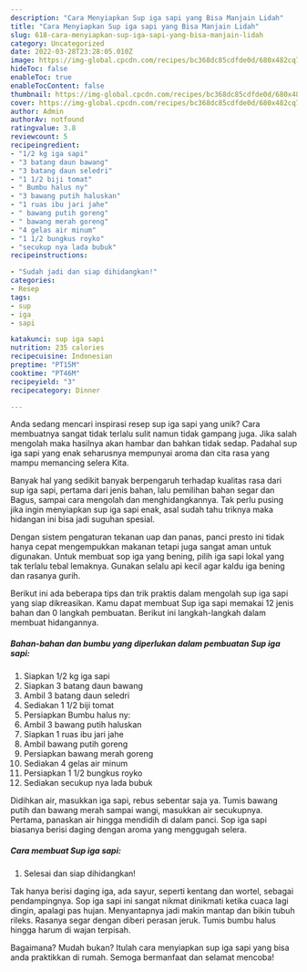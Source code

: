 ```yaml
---
description: "Cara Menyiapkan Sup iga sapi yang Bisa Manjain Lidah"
title: "Cara Menyiapkan Sup iga sapi yang Bisa Manjain Lidah"
slug: 618-cara-menyiapkan-sup-iga-sapi-yang-bisa-manjain-lidah
category: Uncategorized
date: 2022-03-28T23:28:05.010Z
image: https://img-global.cpcdn.com/recipes/bc368dc85cdfde0d/680x482cq70/sup-iga-sapi-foto-resep-utama.jpg
hideToc: false
enableToc: true
enableTocContent: false
thumbnail: https://img-global.cpcdn.com/recipes/bc368dc85cdfde0d/680x482cq70/sup-iga-sapi-foto-resep-utama.jpg
cover: https://img-global.cpcdn.com/recipes/bc368dc85cdfde0d/680x482cq70/sup-iga-sapi-foto-resep-utama.jpg
author: Admin
authorAv: notfound
ratingvalue: 3.8
reviewcount: 5
recipeingredient:
- "1/2 kg iga sapi"
- "3 batang daun bawang"
- "3 batang daun seledri"
- "1 1/2 biji tomat"
- " Bumbu halus ny"
- "3 bawang putih haluskan"
- "1 ruas ibu jari jahe"
- " bawang putih goreng"
- " bawang merah goreng"
- "4 gelas air minum"
- "1 1/2 bungkus royko"
- "secukup nya lada bubuk"
recipeinstructions:

- "Sudah jadi dan siap dihidangkan!"
categories:
- Resep
tags:
- sup
- iga
- sapi

katakunci: sup iga sapi 
nutrition: 235 calories
recipecuisine: Indonesian
preptime: "PT15M"
cooktime: "PT46M"
recipeyield: "3"
recipecategory: Dinner

---
```





Anda sedang mencari inspirasi resep sup iga sapi yang unik? Cara membuatnya sangat tidak terlalu sulit namun tidak gampang juga. Jika salah mengolah maka hasilnya akan hambar dan bahkan tidak sedap. Padahal sup iga sapi yang enak seharusnya mempunyai aroma dan cita rasa yang mampu memancing selera Kita.





Banyak hal yang sedikit banyak berpengaruh terhadap kualitas rasa dari sup iga sapi, pertama dari jenis bahan, lalu pemilihan bahan segar dan Bagus, sampai cara mengolah dan menghidangkannya. Tak perlu pusing jika ingin menyiapkan sup iga sapi enak,      asal sudah tahu triknya maka hidangan ini bisa jadi suguhan spesial.














Dengan sistem pengaturan tekanan uap dan panas, panci presto ini tidak hanya cepat mengempukkan makanan tetapi juga sangat aman untuk digunakan. Untuk membuat sop iga yang bening, pilih iga sapi lokal yang tak terlalu tebal lemaknya. Gunakan selalu api kecil agar kaldu iga bening dan rasanya gurih.






Berikut ini ada beberapa tips dan trik praktis dalam mengolah sup iga sapi yang siap dikreasikan. Kamu dapat membuat Sup iga sapi memakai 12 jenis bahan dan 0 langkah pembuatan. Berikut ini langkah-langkah dalam membuat hidangannya.

<!--inarticleads1-->

##### Bahan-bahan dan bumbu yang diperlukan dalam pembuatan Sup iga sapi:

1. Siapkan 1/2 kg iga sapi
1. Siapkan 3 batang daun bawang
1. Ambil 3 batang daun seledri
1. Sediakan 1 1/2 biji tomat
1. Persiapkan  Bumbu halus ny:
1. Ambil 3 bawang putih haluskan
1. Siapkan 1 ruas ibu jari jahe
1. Ambil  bawang putih goreng
1. Persiapkan  bawang merah goreng
1. Sediakan 4 gelas air minum
1. Persiapkan 1 1/2 bungkus royko
1. Sediakan secukup nya lada bubuk


Didihkan air, masukkan iga sapi, rebus sebentar saja ya. Tumis bawang putih dan bawang merah sampai wangi, masukkan air secukupnya. Pertama, panaskan air hingga mendidih di dalam panci. Sop iga sapi biasanya berisi daging dengan aroma yang menggugah selera. 

<!--inarticleads2-->

##### Cara membuat Sup iga sapi:


1. Selesai dan siap dihidangkan!

Tak hanya berisi daging iga, ada sayur, seperti kentang dan wortel, sebagai pendampingnya. Sop iga sapi ini sangat nikmat dinikmati ketika cuaca lagi dingin, apalagi pas hujan. Menyantapnya jadi makin mantap dan bikin tubuh rileks. Rasanya segar dengan diberi perasan jeruk. Tumis bumbu halus hingga harum di wajan terpisah. 

Bagaimana? Mudah bukan? Itulah cara menyiapkan sup iga sapi yang bisa anda praktikkan di rumah. Semoga bermanfaat dan selamat mencoba!
